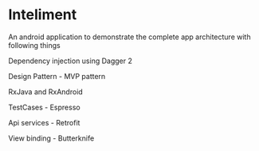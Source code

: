 # Inteliment

An android application to demonstrate the complete app architecture with following things

Dependency injection using Dagger 2

Design Pattern - MVP pattern

RxJava and RxAndroid

TestCases - Espresso

Api services - Retrofit

View binding - Butterknife
